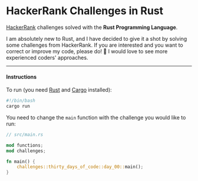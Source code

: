 # HackerRank Challenges in Rust

[HackerRank](https://www.hackerrank.com/) challenges solved with the **Rust Programming Language**.

I am absolutely new to Rust, and I have decided to give it a shot by solving some challenges from HackerRank. If you are interested and you want to correct or improve my code, please do! :slightly_smiling_face: I would love to see more experienced coders' approaches.

---

#### Instructions

To run (you need [Rust](https://www.rust-lang.org/) and [Cargo](https://crates.io/) installed):

```bash
#!/bin/bash
cargo run
```

You need to change the `main` function  with the challenge you would like to run:

```rust
// src/main.rs

mod functions;
mod challenges;

fn main() {
    challenges::thirty_days_of_code::day_00::main();
}
```
